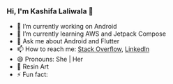 ### Hi, I'm Kashifa Laliwala 👋


- 🔭 I’m currently working on Android 
- 🌱 I’m currently learning AWS and Jetpack Compose
- 💬 Ask me about Android and Flutter
- 📫 How to reach me: [Stack Overflow](https://stackoverflow.com/users/8302360/kashifa?tab=profile), [LinkedIn](https://www.linkedin.com/in/kashifa-laliwala)
- 😄 Pronouns: She | Her
- :art: Resin Art
- ⚡ Fun fact: 
